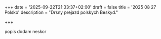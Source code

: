+++
date = '2025-09-22T21:33:37+02:00'
draft = false
title = '2025 08 27 Polsko'
description = "Drsny prejazd polskych Beskyd."

+++



popis dodam neskor

